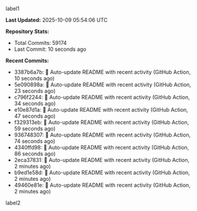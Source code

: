 
label1 
<!-- ACTIVITY_START -->
**Last Updated:** 2025-10-09 05:54:06 UTC

**Repository Stats:**
- Total Commits: 59174
- Last Commit: 10 seconds ago

**Recent Commits:**
- 3387b6a7b: 🤖 Auto-update README with recent activity (GitHub Action, 10 seconds ago)
- 5e090898a: 🤖 Auto-update README with recent activity (GitHub Action, 23 seconds ago)
- c796f2244: 🤖 Auto-update README with recent activity (GitHub Action, 34 seconds ago)
- e10e87d1a: 🤖 Auto-update README with recent activity (GitHub Action, 47 seconds ago)
- f329313eb: 🤖 Auto-update README with recent activity (GitHub Action, 59 seconds ago)
- 936748307: 🤖 Auto-update README with recent activity (GitHub Action, 74 seconds ago)
- 4340ffd98: 🤖 Auto-update README with recent activity (GitHub Action, 86 seconds ago)
- 2eca37831: 🤖 Auto-update README with recent activity (GitHub Action, 2 minutes ago)
- b9ed1e58d: 🤖 Auto-update README with recent activity (GitHub Action, 2 minutes ago)
- 49460e81e: 🤖 Auto-update README with recent activity (GitHub Action, 2 minutes ago)
<!-- ACTIVITY_END -->

label2
